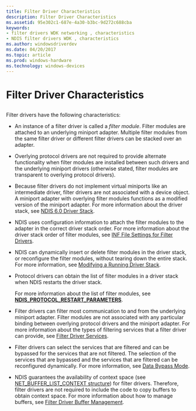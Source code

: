 ```yaml
---
title: Filter Driver Characteristics
description: Filter Driver Characteristics
ms.assetid: 95e302c1-687e-4a30-b3bc-9d272c688cba
keywords:
- filter drivers WDK networking , characteristics
- NDIS filter drivers WDK , characteristics
ms.author: windowsdriverdev
ms.date: 04/20/2017
ms.topic: article
ms.prod: windows-hardware
ms.technology: windows-devices
---
```


# Filter Driver Characteristics


## <a href="" id="ddk-filter-driver-characteristics-ng"></a>


Filter drivers have the following characteristics:

-   An instance of a filter driver is called a *filter module*. Filter modules are attached to an underlying miniport adapter. Multiple filter modules from the same filter driver or different filter drivers can be stacked over an adapter.

-   Overlying protocol drivers are not required to provide alternate functionality when filter modules are installed between such drivers and the underlying miniport drivers (otherwise stated, filter modules are transparent to overlying protocol drivers).

-   Because filter drivers do not implement virtual miniports like an intermediate driver, filter drivers are not associated with a device object. A miniport adapter with overlying filter modules functions as a modified version of the miniport adapter. For more information about the driver stack, see [NDIS 6.0 Driver Stack](ndis-driver-stack.md).

-   NDIS uses configuration information to attach the filter modules to the adapter in the correct driver stack order. For more information about the driver stack order of filter modules, see [INF File Settings for Filter Drivers](inf-file-settings-for-filter-drivers.md).

-   NDIS can dynamically insert or delete filter modules in the driver stack, or reconfigure the filter modules, without tearing down the entire stack. For more information, see [Modifying a Running Driver Stack](modifying-a-running-driver-stack.md).

-   Protocol drivers can obtain the list of filter modules in a driver stack when NDIS restarts the driver stack.

    For more information about the list of filter modules, see [**NDIS\_PROTOCOL\_RESTART\_PARAMETERS**](https://msdn.microsoft.com/library/windows/hardware/ff566844).

-   Filter drivers can filter most communication to and from the underlying miniport adapter. Filter modules are not associated with any particular binding between overlying protocol drivers and the miniport adapter. For more information about the types of filtering services that a filter driver can provide, see [Filter Driver Services](filter-driver-services.md).

-   Filter drivers can select the services that are filtered and can be bypassed for the services that are not filtered. The selection of the services that are bypassed and the services that are filtered can be reconfigured dynamically. For more information, see [Data Bypass Mode](data-bypass-mode.md).

-   NDIS guarantees the availability of context space (see [NET\_BUFFER\_LIST\_CONTEXT structure](net-buffer-list-context-structure.md)) for filter drivers. Therefore, filter drivers are not required to include the code to copy buffers to obtain context space. For more information about how to manage buffers, see [Filter Driver Buffer Management](filter-driver-buffer-management.md).

 

 





